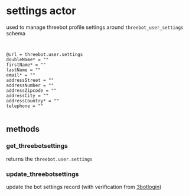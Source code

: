 # settings actor

used to manage threebot profile settings around `threebot_user_settings` schema


```


@url = threebot.user.settings
doubleName* = ""
firstName* = ""
lastName = ""
email* = ""
addressStreet = ""
addressNumber = ""
addressZipcode = ""
addressCity = ""
addressCountry* = ""
telephone = ""


```

## methods

### get_threebotsettings
returns the `threebot.user.settings` 


### update_threebotsettings

update the bot settings record (with verification from [3botlogin](https://github.com/3botlogin/3botlogin))